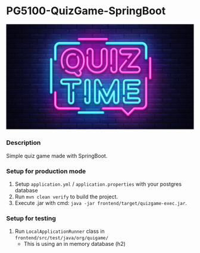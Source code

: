 # PG5100-QuizGame-SpringBoot

![](doc/img/quiz-time.jpeg  "Quiz Time Image")

### Description
Simple quiz game made with SpringBoot. 

### Setup for production mode
1. Setup `application.yml` / `application.properties` with your postgres database
2. Run `mvn clean verify` to build the project.
3. Execute .jar with cmd: `java -jar frontend/target/quizgame-exec.jar`.

### Setup for testing
1. Run `LocalApplicationRunner` class in `frontend/src/test/java/org/quigame/`
    * This is using an in memory database (h2)
